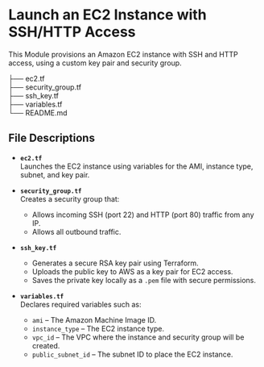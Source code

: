 # Launch an EC2 Instance with SSH/HTTP Access
This Module provisions an Amazon EC2 instance with SSH and HTTP access, using a custom key pair and security group.

├── ec2.tf              
├── security_group.tf    
├── ssh_key.tf           
├── variables.tf        
└── README.md           

## File Descriptions

- **`ec2.tf`**  
  Launches the EC2 instance using variables for the AMI, instance type, subnet, and key pair.

- **`security_group.tf`**  
  Creates a security group that:
  - Allows incoming SSH (port 22) and HTTP (port 80) traffic from any IP.
  - Allows all outbound traffic.

- **`ssh_key.tf`**  
  - Generates a secure RSA key pair using Terraform.
  - Uploads the public key to AWS as a key pair for EC2 access.
  - Saves the private key locally as a `.pem` file with secure permissions.

- **`variables.tf`**  
  Declares required variables such as:
  - `ami` – The Amazon Machine Image ID.
  - `instance_type` – The EC2 instance type.
  - `vpc_id` – The VPC where the instance and security group will be created.
  - `public_subnet_id` – The subnet ID to place the EC2 instance.
